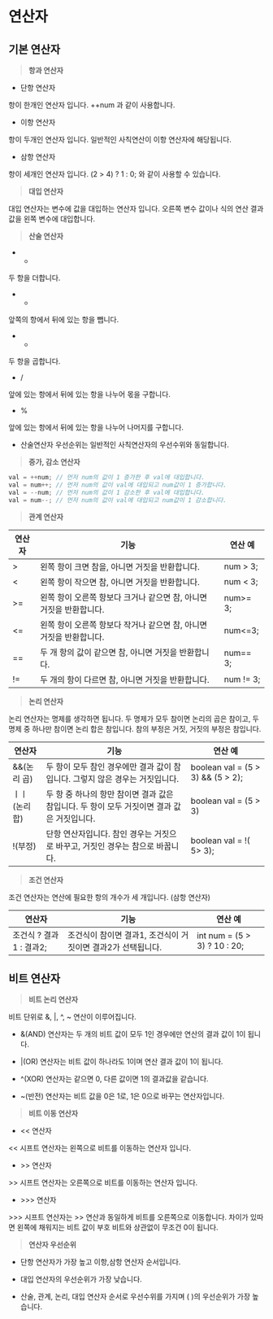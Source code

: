 # 연산자

## 기본 연산자

> **항과 연산자**

- 단항 연산자

항이 한개인 연산자 입니다. ++num 과 같이 사용합니다.

- 이항 연산자

항이 두개인 연산자 입니다. 일반적인 사칙연산이 이항 연산자에 해당됩니다.

- 삼항 연산자

항이 세개인 연산자 입니다. (2 > 4) ? 1 : 0; 와 같이 사용할 수 있습니다.

> **대입 연산자**

대입 연산자는 변수에 값을 대입하는 연산자 입니다. 오른쪽 변수 값이나 식의 연산 결과 값을 왼쪽 변수에 대입합니다.

> **산술 연산자**

- +

두 항을 더합니다.

- -

앞쪽의 항에서 뒤에 있는 항을 뺍니다.

- *

두 항을 곱합니다.

- /

앞에 있는 항에서 뒤에 있는 항을 나누어 몫을 구합니다.

- %

앞에 있는 항에서 뒤에 있는 항을 나누어 나머지를 구합니다.

- 산술연산자 우선순위는 일반적인 사칙연산자의 우선수위와 동일합니다.

> **증가, 감소 연산자**

```java
val = ++num; // 먼저 num의 값이 1 증가한 후 val에 대입합니다.
val = num++; // 먼저 num의 값이 val에 대입되고 num값이 1 증가합니다.
val = --num; // 먼저 num의 값이 1 감소한 후 val에 대입합니다.
val = num--; // 먼저 num의 값이 val에 대입되고 num값이 1 감소합니다.
```

> **관계 연산자**

|연산자|기능|연산 예|
|---|---|---|
|>|왼쪽 항이 크면 참을, 아니면 거짓을 반환합니다.|num > 3;|
|<|왼쪽 항이 작으면 참, 아니면 거짓을 반환합니다.|num < 3;|
|>=|왼쪽 항이 오른쪽 항보다 크거나 같으면 참, 아니면 거짓을 반환합니다.|num>= 3;|
|<=|왼쪽 항이 오른쪽 항보다 작거나 같으면 참, 아니면 거짓을 반환합니다.|num<=3;|
|==|두 개 항의 값이 같으면 참, 아니면 거짓을 반환합니다.| num== 3;|
|!=|두 개의 항이 다르면 참, 아니면 거짓을 반환합니다.|num != 3;|

> **논리 연산자**

논리 연산자는 명제를 생각하면 됩니다. 두 명제가 모두 참이면 논리의 곱은 참이고, 두 명제 중 하나만 참이면 논리 합은 참입니다. 참의 부정은 거짓, 거짓의 부정은 참입니다.

|연산자|기능|연산 예|
|---|---|---|
|&&(논리 곱)|두 항이 모두 참인 경우에만 결과 값이 참입니다. 그렇지 않은 경우는 거짓입니다.|boolean val = (5 > 3) && (5 > 2);|
| ㅣㅣ(논리 합)|두 항 중 하나의 항만 참이면 결과 값은 참입니다. 두 항이 모두 거짓이면 결과 값은 거짓입니다.|boolean val = (5 > 3) || (5 < 2);|
|!(부정)|단항 연산자입니다. 참인 경우는 거짓으로 바꾸고, 거짓인 경우는 참으로 바꿉니다.|boolean val = !( 5> 3);|

> **조건 연산자**

조건 연산자는 연산에 필요한 항의 개수가 세 개입니다. (삼항 연산자)

|연산자|기능|연산 예|
|---|---|---|
|조건식 ? 결과1 : 결과2;|조건식이 참이면 결과1, 조건식이 거짓이면 결과2가 선택됩니다.|int num = (5 > 3) ? 10 : 20;|

## 비트 연산자

> **비트 논리 연산자**

비트 단위로 &, |, ^, ~ 연산이 이루어집니다.

- &(AND) 연산자는 두 개의 비트 값이 모두 1인 경우에만 연산의 결과 값이 1이 됩니다.

- |(OR) 연산자는 비트 값이 하나라도 1이며 연산 결과 값이 1이 됩니다.

- ^(XOR) 연산자는 같으면 0, 다른 값이면 1의 결과값을 같습니다.

- ~(반전) 연산자는 비트 값을 0은 1로, 1은 0으로 바꾸는 연산자입니다.

> **비트 이동 연산자**

- << 연산자

<< 시프트 연산자는 왼쪽으로 비트를 이동하는 연산자 입니다.

- \>> 연산자

\>> 시프트 연산자는 오른쪽으로 비트를 이동하는 연산자 입니다.

- \>>> 연산자

\>>> 시프트 연산자는 \>> 연산과 동일하게 비트를 오른쪽으로 이동합니다. 차이가 있따면 왼쪽에 채워지는 비트 값이 부호 비트와 상관없이 무조건 0이 됩니다.

> **연산자 우선순위**

- 단항 연산자가 가장 높고 이항,삼항 연산자 순서입니다.

- 대입 연산자의 우선순위가 가장 낮습니다.

- 산술, 관계, 논리, 대입 연산자 순서로 우선수위를 가지며 ( )의 우선순위가 가장 높습니다.
